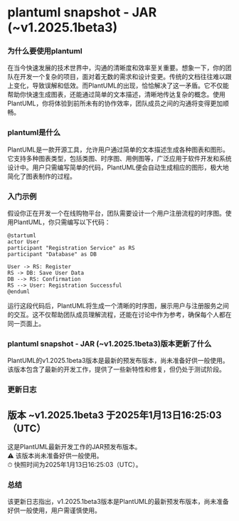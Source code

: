 # plantuml snapshot - JAR (~v1.2025.1beta3)
### 为什么要使用plantuml

在当今快速发展的技术世界中，沟通的清晰度和效率至关重要。想象一下，你的团队在开发一个复杂的项目，面对着无数的需求和设计变更。传统的文档往往难以跟上变化，导致误解和低效。而PlantUML的出现，恰恰解决了这一矛盾。它不仅能帮助你快速生成图表，还能通过简单的文本描述，清晰地传达复杂的概念。使用PlantUML，你将体验到前所未有的协作效率，团队成员之间的沟通将变得更加顺畅。

### plantuml是什么

PlantUML是一款开源工具，允许用户通过简单的文本描述生成各种图表和图形。它支持多种图表类型，包括类图、时序图、用例图等，广泛应用于软件开发和系统设计中。用户只需编写简单的代码，PlantUML便会自动生成相应的图形，极大地简化了图表制作的过程。

### 入门示例

假设你正在开发一个在线购物平台，团队需要设计一个用户注册流程的时序图。使用PlantUML，你只需编写以下代码：

```
@startuml
actor User
participant "Registration Service" as RS
participant "Database" as DB

User -> RS: Register
RS -> DB: Save User Data
DB --> RS: Confirmation
RS --> User: Registration Successful
@enduml
```

运行这段代码后，PlantUML将生成一个清晰的时序图，展示用户与注册服务之间的交互。这不仅帮助团队成员理解流程，还能在讨论中作为参考，确保每个人都在同一页面上。

### plantuml snapshot - JAR (~v1.2025.1beta3)版本更新了什么

PlantUML的v1.2025.1beta3版本是最新的预发布版本，尚未准备好供一般使用。该版本包含了最新的开发工作，提供了一些新特性和修复，但仍处于测试阶段。

### 更新日志

## 版本 ~v1.2025.1beta3 于2025年1月13日16:25:03（UTC）

这是PlantUML最新开发工作的JAR预发布版本。  
⚠️ 该版本尚未准备好供一般使用。  
⏱ 快照时间为2025年1月13日16:25:03（UTC）。  

### 总结

该更新日志指出，v1.2025.1beta3版本是PlantUML的最新预发布版本，尚未准备好供一般使用，用户需谨慎使用。